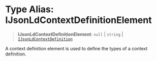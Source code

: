 # Type Alias: IJsonLdContextDefinitionElement

> **IJsonLdContextDefinitionElement**: `null` \| `string` \| [`IJsonLdContextDefinition`](../interfaces/IJsonLdContextDefinition.md)

A context definition element is used to define the types of a context definition.
